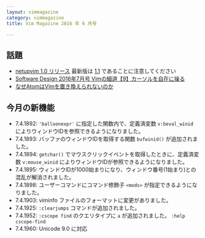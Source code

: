 ```yaml
---
layout: vimmagazine
category: vimmagazine
title: Vim Magazine 2016 年 6 月号

---
```


## 話題

*   [netupvim 1.0 リリース](http://www.kaoriya.net/blog/2016/06/06/) 最新版は [1.1](https://github.com/koron/netupvim/releases/tag/v1.1) であることに注意してください
*   [Software Design 2016年7月号 Vimの細道【9】カーソルを自在に操る](http://gihyo.jp/magazine/SD/archive/2016/201607)
*   [なぜAtomはVimを置き換えられないのか](https://yakst.com/ja/posts/3985)

## 今月の新機能

*   7.4.1892: `'balloonexpr'` に指定した関数内で、定義済変数 `v:beval_winid` によりウィンドウIDを参照できるようになりました。
*   7.4.1893: バッファのウィンドウIDを取得する関数 `bufwinid()` が追加されました。
*   7.4.1894: `getchar()` でマウスクリックイベントを取得したときに、定義済変数 `v:mouse_winid` によりウィンドウIDが参照できるようになりました。
*   7.4.1895: ウィンドウIDが1000始まりになり、ウィンドウ番号(1始まり)との混乱が解消されました。
*   7.4.1898: ユーザーコマンドにコマンド修飾子 `<mods>` が指定できるようになりました。
*   7.4.1903: viminfo ファイルのフォーマットに変更がありました。
*   7.4.1925: `:clearjumps` コマンドが追加されました。
*   7.4.1952: `:cscope find` のクエリタイプに `a` が追加されました。 `:help cscope-find`
*   7.4.1960: Unicode 9.0 に対応
